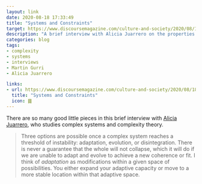 ```yaml
---
layout: link
date: 2020-08-18 17:33:49
title: "Systems and Constraints"
target: https://www.discoursemagazine.com/culture-and-society/2020/08/18/systems-and-constraints/
description: "A brief interview with Alicia Juarrero on the properties of complex systems."
categories: blog
tags:
- complexity
- systems
- interviews
- Martin Gurri
- Alicia Juarrero

links:
- url: https://www.discoursemagazine.com/culture-and-society/2020/08/18/systems-and-constraints/
  title: "Systems and Constraints"
  icon: ䷿
---
```


There are so many good little pieces in this brief interview with [Alicia Juarrero](https://aliciajuarrerodotcom1.wordpress.com/ "Alicia Juarrero"), who studies complex systems and complexity theory.

> Three options are possible once a complex system reaches a threshold of instability: adaptation, evolution, or disintegration. There is never a guarantee that the whole will not collapse, which it will do if we are unable to adapt and evolve to achieve a new coherence or fit. I think of _adaptation_ as modifications within a given space of possibilities. You either expand your adaptive capacity or move to a more stable location within that adaptive space.
